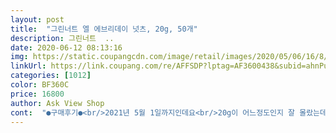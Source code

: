 ```yaml
---
layout: post 
title:  "그린너트 엘 에브리데이 넛츠, 20g, 50개" 
description: 그린너트  ..
date: 2020-06-12 08:13:16 
img: https://static.coupangcdn.com/image/retail/images/2020/05/06/16/8/bb5ded87-6a7a-4eec-ab6a-da853a4bfe26.jpg 
linkUrl: https://link.coupang.com/re/AFFSDP?lptag=AF3600438&subid=ahnPublicAsk&pageKey=1548346062&itemId=2650219802&vendorItemId=70641067853&traceid=V0-113-9059a3b29fd89119 
categories: [1012] 
color: BF360C 
price: 16800 
author: Ask View Shop 
cont:  "●구매후기●<br/>2021년 5월 1일까지인데요<br/>20g이 어느정도인지 잘 몰랐는데, 일단 요거트에 한방에 못넣을정도로 많은 양인걸 알았네요.<br/>ㅋㅋ<br/>▶맛과 양<br/>▶배송 첫인상<br/>▶패키지<br/>가성비 갑 견과를 드디어 만났네요!<br/>건강관리 겸 배고픔을 없애고자 하루견과를 찾기 시작했어요.<br/><br/>견과랑 건포도 다 그냥 먹어도 고소하고 맛있었는데, 요거트랑 먹으니까 은근 양도 되고 더 맛있는거 같아요.<br/><br/>견과를 전문으로 하는 브랜드로도 잘 알고 있어서 믿음이 가서 많은 상품 비교하다가 구매를 결정 했습니다.<br/><br/>그린너트라는 브랜드는 그래도 종종 들어본 브랜드고<br/>나을까 싶어 구매한건데<br/>내용물이 눅눅해요<br/>너무 별로예요 눅눅하고 쩐내나요 ㅜㅠ<br/>넘 오래된 제품인듯<br/>대용량으로 구매해서 먹다<br/>박스를 열었는데,  진짜 좋았던것은!! 파손 될만한 상품이 아닌 상품에도 간혹 과도한 보충제(뾱뾱이 등)가 들어있는 박스가 있는데, 진짜 환경오염이라고 생각하거든요.<br/> 여기는 심플하게 상품만 넣어있어서 더 좋았어요.<br/><br/>배송이야 뭐.<br/>.<br/> 로켓배송이라 당연히 빠르게 도착해줬구요(쿠팡 칭찬해)<br/>베스트 상품평만 보고 샀는데 진짜 돈 아깝.<br/>.<br/>핫딜이라고 해서 괜찮을줄알고 샀는데... <br/> 돈 더주고 담부터 딴거 살래요 언제 다먹나요 ㅜㅠ<br/>사진에 상세리뷰 남겨놨는데, 다시 쓰자면,,<br/>실망스럽네요<br/>아니 이 상품 왜 안사고 있엇지?? 생각이 들만큼 추천합니다!!<br/>아침챙겨먹기 바쁘고 매일 간식으로 떼우다가 살이쪄서,,<br/>엘에브리데이넛츠 패키지가 너무 예뻐서 일단 클릭해봤죠.<br/><br/>요거트에 넣어먹었는데, 양이 많아서 한번에 다 못넣어먹을 정도에요ㅎㅎ 넘쳐요<br/>요새 견과상품이 진짜 다양해서 뭘사야할지 몰라 찾다가<br/>요즘 견과류도 이렇게 이쁘게 나오냐고 한마디 했네요.<br/>ㅋㅋ<br/>유통기한을 보면<br/>이렇게 리뷰를 열심히 써보긴 또 처음인데, 그만큼 많이 팔리고 저도 계속 저렴한 가격으로 계속 사먹을 수 있으면 좋겠네용.<br/>ㅋㅋ<br/>진짜 순삭.<br/>ㅋㅋㅋㅋ<br/>진짜 재구매의사 100%%%%<br/>취급주의가 써있는 박스 겉면에 상품간략정보가 크게 써진 스티거가 붙어있어요.<br/> 상품명, 내용량, 유통기한 등이 적혀있는데, 한방에 어떤상품인지 확인 가능해서 좋았고,<br/>패키지는 실제로 보니까 더 예쁘네요.<br/>ㅎ<br/>하루하루 1봉 먹는게<br/>한번사요.<br/>두번사요.<br/>계속사요.<br/>ㅋㅋ<br/>해바라기씨는 고소하긴 하지만 사실 한알씩 집어먹기 째끔 불편한감이 있는데, 요거트에 넣어먹으니까<br/>호두랑 캐슈넛<br/>회사 동료들이 이거 뭐냐고 예쁘다고 묻길래 하나씩 나눠줬어요.<br/> 양이 넉넉해서, ㅋㅋ<br/>회사 서랍에 가아아아득 넣었어요.<br/>ㅋㅋ 진짜 가득합니다.<br/> 한 2달동안 저의 아침이 되어줄거라 생각하니 든든하네요.<br/>ㅋㅋ<br/>힘들어서<br/>" 
---
```

